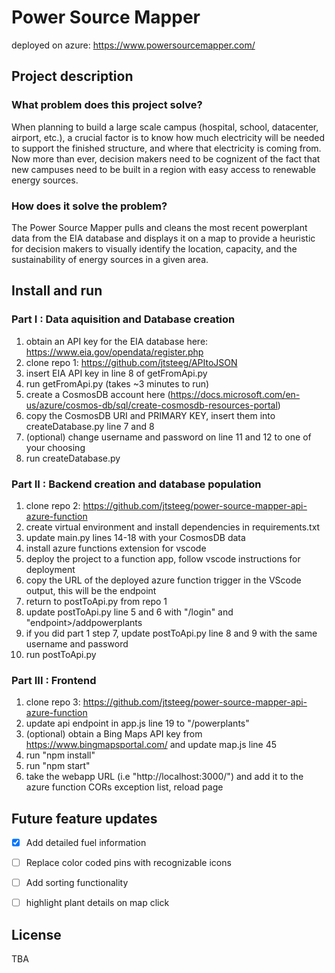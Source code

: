 # Power Source Mapper
deployed on azure: https://www.powersourcemapper.com/
## Project description
### What problem does this project solve?
When planning to build a large scale campus (hospital, school, datacenter, airport, etc.), a crucial factor is to know how much electricity will be needed to support the finished structure, and where that electricity is coming from. Now more than ever, decision makers need to be cognizent of the fact that new campuses need to be built in a region with easy access to renewable energy sources.

### How does it solve the problem?
The Power Source Mapper pulls and cleans the most recent powerplant data from the EIA database and displays it on a map to provide a heuristic for decision makers to visually identify the location, capacity, and the sustainability of energy sources in a given area.


## Install and run


### Part I : Data aquisition and Database creation

1. obtain an API key for the EIA database here: https://www.eia.gov/opendata/register.php
2. clone repo 1: https://github.com/jtsteeg/APItoJSON
3. insert EIA API key in line 8 of getFromApi.py
4. run getFromApi.py (takes ~3 minutes to run)
5. create a CosmosDB account here (https://docs.microsoft.com/en-us/azure/cosmos-db/sql/create-cosmosdb-resources-portal)
6. copy the CosmosDB URI and PRIMARY KEY, insert them into createDatabase.py line 7 and 8
7. (optional) change username and password on line 11 and 12 to one of your choosing
8. run createDatabase.py

   
### Part II : Backend creation and database population

1. clone repo 2: https://github.com/jtsteeg/power-source-mapper-api-azure-function
2. create virtual environment and install dependencies in requirements.txt
3. update main.py lines 14-18 with your CosmosDB data
4. install azure functions extension for vscode
5. deploy the project to a function app, follow vscode instructions for deployment
6. copy the URL of the deployed azure function trigger in the VScode output, this will be the endpoint
7. return to postToApi.py from repo 1
8. update postToApi.py line 5 and 6 with "<endpoint>/login" and "endpoint>/addpowerplants 
9. if you did part 1 step 7, update postToApi.py line 8 and 9 with the same username and password
10. run postToApi.py



### Part III : Frontend

1. clone repo 3: https://github.com/jtsteeg/power-source-mapper-api-azure-function
2. update api endpoint in app.js line 19 to "<endpoint>/powerplants"
3. (optional) obtain a Bing Maps API key from https://www.bingmapsportal.com/ and update map.js line 45
3. run "npm install"
4. run "npm start"
5. take the webapp URL (i.e "http://localhost:3000/") and add it to the azure function CORs exception list, reload page

## Future feature updates
- [x] Add detailed fuel information
- [ ] Replace color coded pins with recognizable icons
- [ ] Add sorting functionality
- [ ] highlight plant details on map click



## License
TBA
